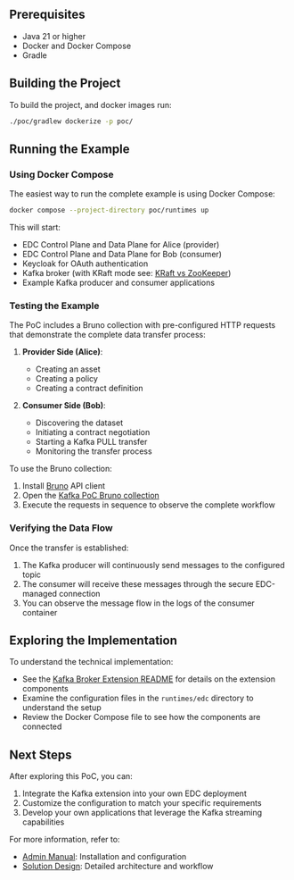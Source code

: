 
## Prerequisites

- Java 21 or higher
- Docker and Docker Compose
- Gradle

## Building the Project

To build the project, and docker images run:

```bash
./poc/gradlew dockerize -p poc/
```

## Running the Example

### Using Docker Compose

The easiest way to run the complete example is using Docker Compose:

```bash
docker compose --project-directory poc/runtimes up
```

This will start:

- EDC Control Plane and Data Plane for Alice (provider)
- EDC Control Plane and Data Plane for Bob (consumer)
- Keycloak for OAuth authentication
- Kafka broker (with KRaft mode see: [KRaft vs ZooKeeper](https://kafka.apache.org/documentation/#zk2kraft-summary)) 
- Example Kafka producer and consumer applications

### Testing the Example

The PoC includes a Bruno collection with pre-configured HTTP requests that demonstrate the complete data transfer
process:

1. **Provider Side (Alice)**:
    - Creating an asset
    - Creating a policy
    - Creating a contract definition

2. **Consumer Side (Bob)**:
    - Discovering the dataset
    - Initiating a contract negotiation
    - Starting a Kafka PULL transfer
    - Monitoring the transfer process

To use the Bruno collection:

1. Install [Bruno](https://www.usebruno.com/) API client
2. Open the [Kafka PoC Bruno collection](poc/kafka-pull/collections/Kafka%20PoC%20Bruno%20collection)
3. Execute the requests in sequence to observe the complete workflow

### Verifying the Data Flow

Once the transfer is established:

1. The Kafka producer will continuously send messages to the configured topic
2. The consumer will receive these messages through the secure EDC-managed connection
3. You can observe the message flow in the logs of the consumer container

## Exploring the Implementation

To understand the technical implementation:

- See the [Kafka Broker Extension README](poc/kafka-pull/README.md) for details on the extension components
- Examine the configuration files in the `runtimes/edc` directory to understand the setup
- Review the Docker Compose file to see how the components are connected

## Next Steps

After exploring this PoC, you can:

1. Integrate the Kafka extension into your own EDC deployment
2. Customize the configuration to match your specific requirements
3. Develop your own applications that leverage the Kafka streaming capabilities

For more information, refer to:

- [Admin Manual](docs/administration/admin-manual.md): Installation and configuration
- [Solution Design](docs/architecture/solution-design-kafka-pull.md): Detailed architecture and workflow
